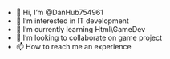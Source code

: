 - 👋 Hi, I’m @DanHub754961
- 👀 I’m interested in IT development
- 🌱 I’m currently learning Html\GameDev
- 💞️ I’m looking to collaborate on game project
- 📫 How to reach me an experience

<!---
DanHub754961/DanHub754961 is a ✨ special ✨ repository because its `README.md` (this file) appears on your GitHub profile.
You can click the Preview link to take a look at your changes.
--->
